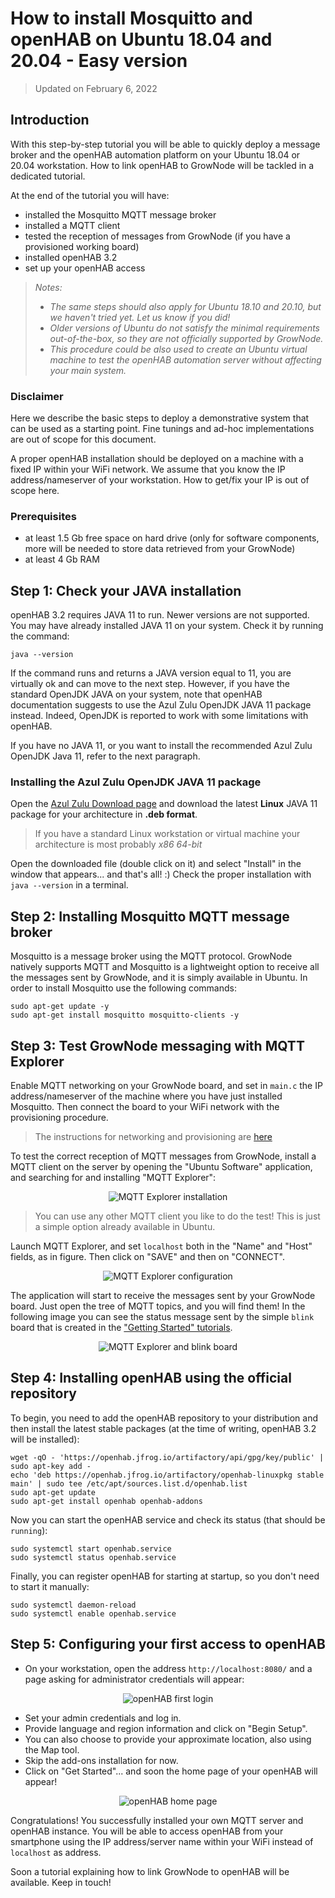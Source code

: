 # How to install Mosquitto and openHAB on Ubuntu 18.04 and 20.04 - Easy version

> Updated on February 6, 2022

## Introduction

With this step-by-step tutorial you will be able to quickly deploy a message broker and the openHAB automation platform on your Ubuntu 18.04 or 20.04 workstation. How to link openHAB to GrowNode will be tackled in a dedicated tutorial.

At the end of the tutorial you will have:

- installed the Mosquitto MQTT message broker
- installed a MQTT client
- tested the reception of messages from GrowNode (if you have a provisioned working board)
- installed openHAB 3.2
- set up your openHAB access
 
> *Notes:*
>
> - *The same steps should also apply for Ubuntu 18.10 and 20.10, but we haven't tried yet. Let us know if you did!*
> - *Older versions of Ubuntu do not satisfy the minimal requirements out-of-the-box, so they are not officially supported by GrowNode.*
> - *This procedure could be also used to create an Ubuntu virtual machine to test the openHAB automation server without affecting your main system.*

### Disclaimer

Here we describe the basic steps to deploy a demonstrative system that can be used as a starting point. Fine tunings and ad-hoc implementations are out of scope for this document.

A proper openHAB installation should be deployed on a machine with a fixed IP within your WiFi network. We assume that you know the IP address/nameserver of your workstation. How to get/fix your IP is out of scope here.

### Prerequisites

- at least 1.5 Gb free space on hard drive (only for software components, more will be needed to store data retrieved from your GrowNode)
- at least 4 Gb RAM

## Step 1: Check your JAVA installation

openHAB 3.2 requires JAVA 11 to run. Newer versions are not supported. You may have already installed JAVA 11 on your system. Check it by running the command:

```
java --version
```

If the command runs and returns a JAVA version equal to 11, you are virtually ok and can move to the next step.
However, if you have the standard OpenJDK JAVA on your system, note that openHAB documentation suggests to use the Azul Zulu OpenJDK JAVA 11 package instead. Indeed, OpenJDK is reported to work with some limitations with openHAB.

If you have no JAVA 11, or you want to install the recommended Azul Zulu OpenJDK Java 11, refer to the next paragraph.

### Installing the Azul Zulu OpenJDK JAVA 11 package

Open the [Azul Zulu Download page](https://www.azul.com/downloads/?package=jdk#download-openjdk) and download the latest **Linux** JAVA 11 package for your architecture in **.deb format**.

> If you have a standard Linux workstation or virtual machine your architecture is most probably *x86 64-bit*

Open the downloaded file (double click on it) and select "Install" in the window that appears... and that's all! :)
Check the proper installation with `java --version` in a terminal.

## Step 2: Installing Mosquitto MQTT message broker

Mosquitto is a message broker using the MQTT protocol. GrowNode natively supports MQTT and Mosquitto is a lightweight option to receive all the messages sent by GrowNode, and it is simply available in Ubuntu.
In order to install Mosquitto use the following commands:

```
sudo apt-get update -y
sudo apt-get install mosquitto mosquitto-clients -y
```

## Step 3: Test GrowNode messaging with MQTT Explorer

Enable MQTT networking on your GrowNode board, and set in `main.c` the IP address/nameserver of the machine where you have just installed Mosquitto. Then connect the board to your WiFi network with the provisioning procedure.

> The instructions for networking and provisioning are [here](/grownode/start#network-startup)

To test the correct reception of MQTT messages from GrowNode, install a MQTT client on the server by opening the "Ubuntu Software" application, and searching for and installing "MQTT Explorer":

<p align="center"><img alt="MQTT Explorer installation" src="../img/mqtt_explorer_installation.png"></p>

> You can use any other MQTT client you like to do the test! This is just a simple option already available in Ubuntu.

Launch MQTT Explorer, and set `localhost` both in the "Name" and "Host" fields, as in figure. Then click on "SAVE" and then on "CONNECT".

<p align="center"><img alt="MQTT Explorer configuration" src="../img/mqtt_explorer_configuration.png"></p>

The application will start to receive the messages sent by your GrowNode board. Just open the tree of MQTT topics, and you will find them! In the following image you can see the status message sent by the simple `blink` board that is created in the ["Getting Started" tutorials](../index.md).

<p align="center"><img alt="MQTT Explorer and blink board" src="../img/mqtt_explorer_blink_board.png"></p>

## Step 4: Installing openHAB using the official repository

To begin, you need to add the openHAB repository to your distribution and then install the latest stable packages (at the time of writing, openHAB 3.2 will be installed):

```
wget -qO - 'https://openhab.jfrog.io/artifactory/api/gpg/key/public' | sudo apt-key add -
echo 'deb https://openhab.jfrog.io/artifactory/openhab-linuxpkg stable main' | sudo tee /etc/apt/sources.list.d/openhab.list
sudo apt-get update
sudo apt-get install openhab openhab-addons
```

Now you can start the openHAB service and check its status (that should be `running`):

```
sudo systemctl start openhab.service
sudo systemctl status openhab.service
```

Finally, you can register openHAB for starting at startup, so you don't need to start it manually:

```
sudo systemctl daemon-reload
sudo systemctl enable openhab.service
```

## Step 5: Configuring your first access to openHAB

- On your workstation, open the address `http://localhost:8080/` and a page asking for administrator credentials will appear:

<p align="center"><img alt="openHAB first login" src="../img/openhab_first_login.png"></p>

- Set your admin credentials and log in.
- Provide language and region information and click on "Begin Setup".
- You can also choose to provide your approximate location, also using the Map tool.
- Skip the add-ons installation for now.
- Click on "Get Started"... and soon the home page of your openHAB will appear!

<p align="center"><img alt="openHAB home page" src="../img/openhab_home_page.png"></p>

Congratulations! You successfully installed your own MQTT server and openHAB instance. You will be able to access openHAB from your smartphone using the IP address/server name within your WiFi instead of `localhost` as address.

Soon a tutorial explaining how to link GrowNode to openHAB will be available. Keep in touch!